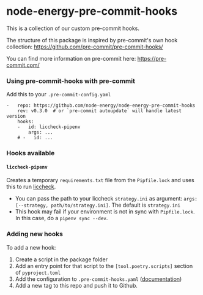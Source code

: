 node-energy-pre-commit-hooks
============================

This is a collection of our custom pre-commit hooks.

The structure of this package is inspired by pre-commit's own hook collection: https://github.com/pre-commit/pre-commit-hooks/

You can find more information on pre-commit here: https://pre-commit.com/


### Using pre-commit-hooks with pre-commit

Add this to your `.pre-commit-config.yaml`

    -   repo: https://github.com/node-energy/node-energy-pre-commit-hooks
        rev: v0.3.0  # or `pre-commit autoupdate` will handle latest version
        hooks:
        -   id: liccheck-pipenv
            args: ...
        # -   id: ...


### Hooks available

#### `liccheck-pipenv`

Creates a temporary `requirements.txt` file from the `Pipfile.lock` 
and uses this to run [liccheck](https://pypi.org/project/liccheck/).

  - You can pass the path to your liccheck `strategy.ini` as argument: `args: [--strategy, path/to/strategy.ini]`.
    The default is `strategy.ini`
  - This hook may fail if your environment is not in sync with `Pipfile.lock`.
    In this case, do a `pipenv sync --dev`.


### Adding new hooks

To add a new hook:
1. Create a script in the package folder
1. Add an entry point for that script to the `[tool.poetry.scripts]` section of `pyproject.toml`
1. Add the configuration to `.pre-commit-hooks.yaml` ([documentation](https://pre-commit.com/#new-hooks))
1. Add a new tag to this repo and push it to Github.
